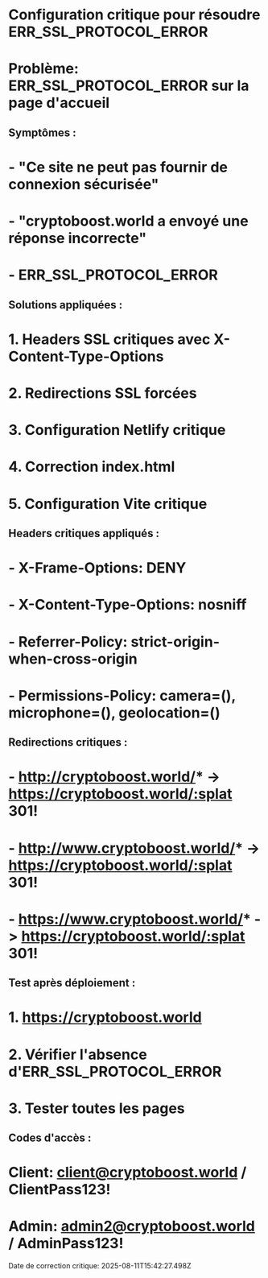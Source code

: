 # Configuration critique pour résoudre ERR_SSL_PROTOCOL_ERROR
# Problème: ERR_SSL_PROTOCOL_ERROR sur la page d'accueil

## Symptômes :
# - "Ce site ne peut pas fournir de connexion sécurisée"
# - "cryptoboost.world a envoyé une réponse incorrecte"
# - ERR_SSL_PROTOCOL_ERROR

## Solutions appliquées :
# 1. Headers SSL critiques avec X-Content-Type-Options
# 2. Redirections SSL forcées
# 3. Configuration Netlify critique
# 4. Correction index.html
# 5. Configuration Vite critique

## Headers critiques appliqués :
# - X-Frame-Options: DENY
# - X-Content-Type-Options: nosniff
# - Referrer-Policy: strict-origin-when-cross-origin
# - Permissions-Policy: camera=(), microphone=(), geolocation=()

## Redirections critiques :
# - http://cryptoboost.world/* -> https://cryptoboost.world/:splat 301!
# - http://www.cryptoboost.world/* -> https://cryptoboost.world/:splat 301!
# - https://www.cryptoboost.world/* -> https://cryptoboost.world/:splat 301!

## Test après déploiement :
# 1. https://cryptoboost.world
# 2. Vérifier l'absence d'ERR_SSL_PROTOCOL_ERROR
# 3. Tester toutes les pages

## Codes d'accès :
# Client: client@cryptoboost.world / ClientPass123!
# Admin: admin2@cryptoboost.world / AdminPass123!

Date de correction critique: 2025-08-11T15:42:27.498Z